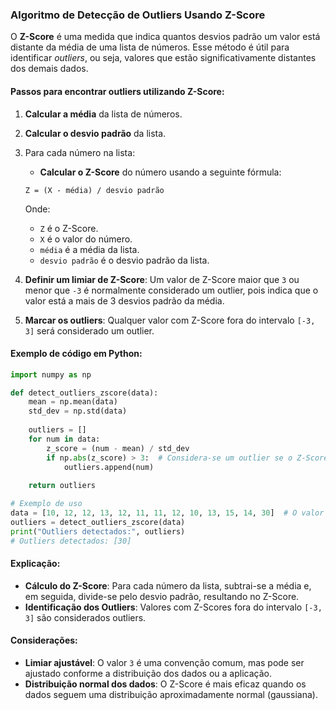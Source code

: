 ### Algoritmo de Detecção de Outliers Usando Z-Score

O **Z-Score** é uma medida que indica quantos desvios padrão um valor está distante da média de uma lista de números. Esse método é útil para identificar *outliers*, ou seja, valores que estão significativamente distantes dos demais dados.

#### Passos para encontrar outliers utilizando Z-Score:

1. **Calcular a média** da lista de números.
2. **Calcular o desvio padrão** da lista.
3. Para cada número na lista:
   - **Calcular o Z-Score** do número usando a seguinte fórmula:

   ```
   Z = (X - média) / desvio padrão
   ```

   Onde:
   - `Z` é o Z-Score.
   - `X` é o valor do número.
   - `média` é a média da lista.
   - `desvio padrão` é o desvio padrão da lista.

4. **Definir um limiar de Z-Score**: Um valor de Z-Score maior que `3` ou menor que `-3` é normalmente considerado um outlier, pois indica que o valor está a mais de 3 desvios padrão da média.

5. **Marcar os outliers**: Qualquer valor com Z-Score fora do intervalo `[-3, 3]` será considerado um outlier.

#### Exemplo de código em Python:

```python
import numpy as np

def detect_outliers_zscore(data):
    mean = np.mean(data)
    std_dev = np.std(data)
    
    outliers = []
    for num in data:
        z_score = (num - mean) / std_dev
        if np.abs(z_score) > 3:  # Considera-se um outlier se o Z-Score for maior que 3 ou menor que -3
            outliers.append(num)
    
    return outliers

# Exemplo de uso
data = [10, 12, 12, 13, 12, 11, 11, 12, 10, 13, 15, 14, 30]  # O valor 30 é um outlier
outliers = detect_outliers_zscore(data)
print("Outliers detectados:", outliers)
# Outliers detectados: [30]
```

#### Explicação:

- **Cálculo do Z-Score**: Para cada número da lista, subtrai-se a média e, em seguida, divide-se pelo desvio padrão, resultando no Z-Score.
- **Identificação dos Outliers**: Valores com Z-Scores fora do intervalo `[-3, 3]` são considerados outliers.

#### Considerações:

- **Limiar ajustável**: O valor `3` é uma convenção comum, mas pode ser ajustado conforme a distribuição dos dados ou a aplicação.
- **Distribuição normal dos dados**: O Z-Score é mais eficaz quando os dados seguem uma distribuição aproximadamente normal (gaussiana).
